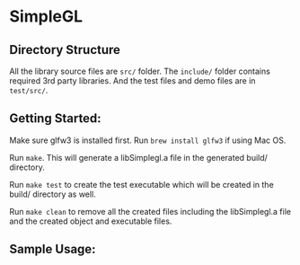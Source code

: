 # SimpleGL

## Directory Structure

All the library source files are `src/` folder. The `include/` folder contains required 3rd party libraries.
And the test files and demo files are in `test/src/`.

## Getting Started:

Make sure glfw3 is installed first. Run `brew install glfw3` if using Mac OS.

Run `make`. This will generate a libSimplegl.a file in the generated build/ directory.

Run `make test` to create the test executable which will be created in the build/ directory as well.

Run `make clean` to remove all the created files including the libSimplegl.a file and the created
object and executable files.

## Sample Usage:

